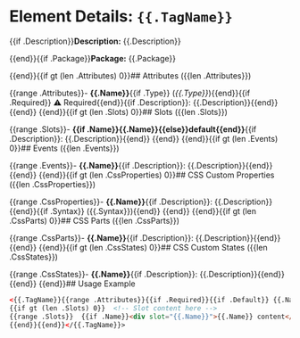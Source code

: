 # Element Details: `{{.TagName}}`

{{if .Description}}**Description:** {{.Description}}

{{end}}{{if .Package}}**Package:** {{.Package}}

{{end}}{{if gt (len .Attributes) 0}}## Attributes ({{len .Attributes}})

{{range .Attributes}}- **{{.Name}}**{{if .Type}} (_{{.Type}}_){{end}}{{if .Required}} ⚠️ Required{{end}}{{if .Description}}: {{.Description}}{{end}}
{{end}}
{{end}}{{if gt (len .Slots) 0}}## Slots ({{len .Slots}})

{{range .Slots}}- **{{if .Name}}{{.Name}}{{else}}default{{end}}**{{if .Description}}: {{.Description}}{{end}}
{{end}}
{{end}}{{if gt (len .Events) 0}}## Events ({{len .Events}})

{{range .Events}}- **{{.Name}}**{{if .Description}}: {{.Description}}{{end}}
{{end}}
{{end}}{{if gt (len .CssProperties) 0}}## CSS Custom Properties ({{len .CssProperties}})

{{range .CssProperties}}- **{{.Name}}**{{if .Description}}: {{.Description}}{{end}}{{if .Syntax}} ({{.Syntax}}){{end}}
{{end}}
{{end}}{{if gt (len .CssParts) 0}}## CSS Parts ({{len .CssParts}})

{{range .CssParts}}- **{{.Name}}**{{if .Description}}: {{.Description}}{{end}}
{{end}}
{{end}}{{if gt (len .CssStates) 0}}## CSS Custom States ({{len .CssStates}})

{{range .CssStates}}- **{{.Name}}**{{if .Description}}: {{.Description}}{{end}}
{{end}}
{{end}}## Usage Example

```html
<{{.TagName}}{{range .Attributes}}{{if .Required}}{{if .Default}} {{.Name}}="{{.Default}}"{{else if gt (len .Values) 0}} {{.Name}}="{{index .Values 0}}"{{else}} {{.Name}}="value"{{end}}{{end}}{{end}}>
{{if gt (len .Slots) 0}}  <!-- Slot content here -->
{{range .Slots}}  {{if .Name}}<div slot="{{.Name}}">{{.Name}} content</div>{{else}}<div>Default slot content</div>{{end}}
{{end}}{{end}}</{{.TagName}}>
```